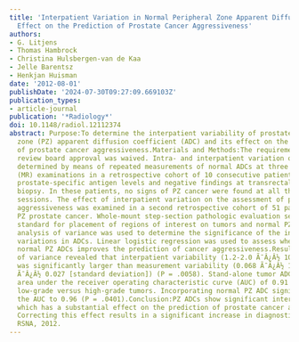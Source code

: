 ```yaml
---
title: 'Interpatient Variation in Normal Peripheral Zone Apparent Diffusion Coefficient:
  Effect on the Prediction of Prostate Cancer Aggressiveness'
authors:
- G. Litjens
- Thomas Hambrock
- Christina Hulsbergen-van de Kaa
- Jelle Barentsz
- Henkjan Huisman
date: '2012-08-01'
publishDate: '2024-07-30T09:27:09.669103Z'
publication_types:
- article-journal
publication: '*Radiology*'
doi: 10.1148/radiol.12112374
abstract: Purpose:To determine the interpatient variability of prostate peripheral
  zone (PZ) apparent diffusion coefficient (ADC) and its effect on the assessment
  of prostate cancer aggressiveness.Materials and Methods:The requirement for institutional
  review board approval was waived. Intra- and interpatient variation of PZ ADCs was
  determined by means of repeated measurements of normal ADCs at three magnetic resonance
  (MR) examinations in a retrospective cohort of 10 consecutive patients who had high
  prostate-specific antigen levels and negative findings at transrectal ultrasonographically-guided
  biopsy. In these patients, no signs of PZ cancer were found at all three MR imaging
  sessions. The effect of interpatient variation on the assessment of prostate cancer
  aggressiveness was examined in a second retrospective cohort of 51 patients with
  PZ prostate cancer. Whole-mount step-section pathologic evaluation served as reference
  standard for placement of regions of interest on tumors and normal PZ. Repeated-measures
  analysis of variance was used to determine the significance of the interpatient
  variations in ADCs. Linear logistic regression was used to assess whether incorporating
  normal PZ ADCs improves the prediction of cancer aggressiveness.Results:Analysis
  of variance revealed that interpatient variability (1.2-2.0 Ã¯Â¿Â½ 10(-3) mm(2)/sec)
  was significantly larger than measurement variability (0.068 Ã¯Â¿Â½ 10(-3) mm(2)/sec
  Ã¯Â¿Â½ 0.027 [standard deviation]) (P = .0058). Stand-alone tumor ADCs showed an
  area under the receiver operating characteristic curve (AUC) of 0.91 for discriminating
  low-grade versus high-grade tumors. Incorporating normal PZ ADC significantly improved
  the AUC to 0.96 (P = .0401).Conclusion:PZ ADCs show significant interpatient variation,
  which has a substantial effect on the prediction of prostate cancer aggressiveness.
  Correcting this effect results in a significant increase in diagnostic accuracy.Ã¯Â¿Â½
  RSNA, 2012.
---
```

